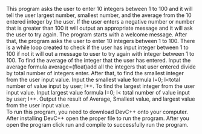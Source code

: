 This program asks the user to enter 10 integers between 1 to 100 and it will tell the user largest number, smallest number, and the average from the 10 entered integer by the user. If the user enters a negative number or number that is greater than 100 it will output an appropriate message and it will ask the user to try again. 
The program starts with a welcome message. After that, the program asks the user to enter 10 integers between 1 to 100. There is a while loop created to check if the user has input integer between 1 to 100 if not it will out a message to user to try again with integer between 1 to 100. To find the average of the integer that the user has entered. Input the average formula average=(float)add all the integers that user entered divide by total number of integers enter. After that, to find the smallest integer from the user input value. Input the smallest value formula I=0; I<total number of value input by user; I++. To find the largest integer from the user input value. Input largest value formula I=0; I< total number of value input by user; I++. Output the result of Average, Smallest value, and largest value from the user input value.  
To run this program, you need to download DevC++ onto your computer. 
After installing DevC++ open the proper file to run the program. 
After you open the program click run and compile to successfully run the program. 
